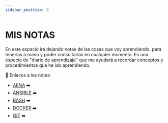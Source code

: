 ```yaml
---
sidebar_position: 0
---
```


# MIS NOTAS

En este espacio iré dejando notas de las cosas que voy aprendiendo, para tenerlas a mano y poder consultarlas en cualquier momento. Es una especie de "diario de aprendizaje" que me ayudará a recordar conceptos y procedimientos que he ido aprendiendo.

📌 Enlaces a las notas:
- [AENA](Aena) ➡️
- [ANSIBLE](Ansible) ➡️
- [BASH](Bash) ➡️
- [DOCKER](Docker) ➡️
- [GIT](Git) ➡️
